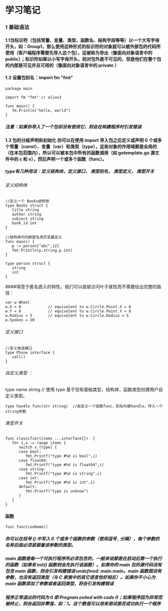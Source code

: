 # 学习笔记
### 1 基础语法
#### 1.1当标识符（包括常量、变量、类型、函数名、结构字段等等）以一个大写字母开头，如：Group1，那么使用这种形式的标识符的对象就可以被外部包的代码所使用（客户端程序需要先导入这个包），这被称为导出（像面向对象语言中的 public）；标识符如果以小写字母开头，则对包外是不可见的，但是他们在整个包的内部是可见并且可用的（像面向对象语言中的 private ）

#### 1.2 设置包别名：import fm "fmt"
```
package main

import fm "fmt" // alias3

func main() {
   fm.Println("hello, world")
}
```
##### 注意：如果你导入了一个包却没有使用它，则会在构建程序时引发错误

#### 1.3 包的分级声明和初始化 你可以在使用 import 导入包之后定义或声明 0 个或多个常量（const）、变量（var）和类型（type），这些对象的作用域都是全局的（在本包范围内），所以可以被本包中所有的函数调用（如 gotemplate.go 源文件中的 c 和 v），然后声明一个或多个函数（func）。
##### type有几种用法：定义结构体，定义接口， 类型别名， 类型定义， 类型开关

###### 定义结构体
```
//定义一个 Books结构体
type Books struct {
   title string
   author string
   subject string
   book_id int
}

//结构体内内嵌匿名成员变量定义
func main() {
   p := person{"abc",12}
   fmt.Println(p.string,p.int)
}

type person struct {
   string
   int
}
```
####得意于匿名嵌入的特性，我们可以直接访问叶子属性而不需要给出完整的路径：

```
var w Wheel
w.X = 8            // equivalent to w.Circle.Point.X = 8
w.Y = 8            // equivalent to w.Circle.Point.Y = 8
w.Radius = 5       // equivalent to w.Circle.Radius = 5
w.Spokes = 20
```
###### 定义接口

```
//定义电话接口
type Phone interface {
   call()
}
```
###### 自定义类型 ： 
type name string   // 使用 type 基于现有基础类型，结构体，函数类型创建用户自定义类型。 
```
type handle func(str string)  //自定义一个函数func，别名叫做handle，传入一个string参数
```
###### 类型开关
```
func classifier(items ...interface{})  {
   for i,x := range items {
      switch x.(type) {
      case bool:
         fmt.Printf("type #%d is bool",i)
      case float64:
         fmt.Printf("type #%d is float64",i)
      case string:
         fmt.Printf("type #%d is string",i)
      case int:
         fmt.Printf("type #%d is int",i)
      default:
         fmt.Printf("type is unknow")
      }
   }
}
```

#### 函数

```
func functionName()
```
##### 你可以在括号 () 中写入 0 个或多个函数的参数（使用逗号 , 分隔），_**每个参数的名称后面必须紧跟着该参数的类型**_。

##### **main 函数是每一个可执行程序所必须包含的**，一般来说都是在启动后第一个执行的函数（如果有 init() 函数则会先执行该函数）。如果你的 main 包的源代码没有包含 main 函数，则会引发构建错误 undefined: main.main。main 函数既没有参数，也没有返回类型（与 C 家族中的其它语言恰好相反）。如果你不小心为 main 函数添加了参数或者返回类型，将会引发构建错误

##### 程序正常退出的代码为 0 即 Program exited with code 0；如果程序因为异常而被终止，则会返回非零值，如：1。这个数值可以用来测试是否成功执行一个程序

